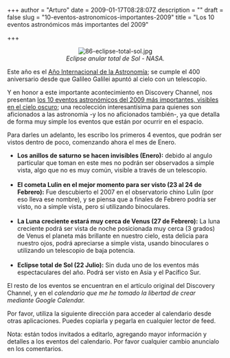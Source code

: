 +++
author = "Arturo"
date = 2009-01-17T08:28:07Z
description = ""
draft = false
slug = "10-eventos-astronomicos-importantes-2009"
title = "Los 10 eventos astronómicos más importantes del 2009"

+++

 <p align="center"><img src="https://geek.cl/images/import/86-eclipse-total-sol.jpg" alt="86-eclipse-total-sol.jpg" /><br /><cite>Eclipse anular total de Sol - NASA.</cite></p>

<p>Este año es el <a href="http://geek.cl/wp-content/uploads/2009/01/Sobre_el_AIA-IYA2009.html">Año Internacional de la Astronomía</a>; se cumple el 400 aniversario desde que Galileo Galilei apuntó al cielo con un telescopio.</p>

<p>Y en honor a este importante acontecimiento en Discovery Channel, nos presentan <a href="https://dsc.discovery.com/space/top-10/sky-events-2009/index.html">los 10 eventos astronómicos del 2009 más importantes, visibles en el cielo oscuro</a>; una recolección interesantísima para quienes son aficionados a las astronomía -y los no aficionados también-, ya que detalla de forma muy simple los eventos que están por ocurrir en el espacio.</p>

<p>Para darles un adelanto, les escribo los primeros 4 eventos, que podrán ser vistos dentro de poco, comenzando ahora el mes de Enero.</p>

<ul>
<li><strong>Los anillos de saturno se hacen invisibles (Enero):</strong> debido al angulo particular que toman en este mes no podrán ser observados a simple vista, algo que no es muy común, visible a través de un telescopio.</li><br />

<li><strong>El cometa Lulin en el mejor momento para ser visto (23 al 24 de Febrero):</strong> Fue descubierto el 2007 en el observatorio chino Lulin (por eso lleva ese nombre), y se piensa que a finales de Febrero podría ser visto, no a simple vista, pero sí utilizando binoculares.</li><br />

<li><strong>La Luna creciente estará muy cerca de Venus (27 de Febrero):</strong> La luna creciente podrá ser vista de noche posicionada muy cerca (3 grados) de Venus el planeta más brillante en nuestro cielo, esta delicia para nuestro ojos, podrá apreciarse a simple vista, usando binoculares o utilizando un telescopio de baja potencia.</li><br />

<li><strong>Eclipse total de Sol (22 Julio):</strong> Sin duda uno de los eventos más espectaculares del año. Podrá ser visto en Asia y el Pacífico Sur.</li>
</ul>

<p>El resto de los eventos se encuentran en el artículo original del Discovery Channel, y en el <em>calendario que me he tomado la libertad de crear mediante Google Calendar.</em></p>

<p>Por favor, utiliza la siguiente dirección para acceder al calendario desde otras aplicaciones. Puedes copiarla y pegarla en cualquier lector de feed.</p>

<p>Nota: están todos invitados a editarlo, agregando mayor información y detalles a los eventos del calendario. Por favor cualquier cambio anuncialo en los comentarios.</p>
